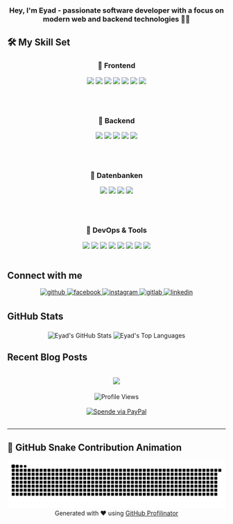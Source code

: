 ### <div align="center">Hey, I'm Eyad - passionate software developer with a focus on modern web and backend technologies 👨‍💻 </div>  
  


## 🛠 My Skill Set

<div align="center">
  
### 🔹 Frontend
<img src="https://profilinator.rishav.dev/skills-assets/html5-original-wordmark.svg" height="50" />
<img src="https://profilinator.rishav.dev/skills-assets/css3-original-wordmark.svg" height="50" />
<img src="https://profilinator.rishav.dev/skills-assets/javascript-original.svg" height="50" />
<img src="https://profilinator.rishav.dev/skills-assets/typescript-original.svg" height="50" />
<img src="https://profilinator.rishav.dev/skills-assets/bootstrap-plain.svg" height="50" />
<img src="https://angular.io/assets/images/logos/angular/angular.svg" height="50" />
<img src="https://www.primefaces.org/wp-content/uploads/2020/05/prime_logo_new.png" height="50" />

<br/><br/>

### 🔹 Backend
<img src="https://profilinator.rishav.dev/skills-assets/java-original-wordmark.svg" height="50" />
<img src="https://profilinator.rishav.dev/skills-assets/springio-icon.svg" height="50" />
<img src="https://profilinator.rishav.dev/skills-assets/hibernate.svg" height="50" />
<img src="https://cdn.worldvectorlogo.com/logos/jakartaee.svg" height="50" />
<img src="https://www.wildfly.org/images/wildfly_logo_128px.png" height="50" />

<br/><br/>

### 🔹 Datenbanken
<img src="https://profilinator.rishav.dev/skills-assets/mysql-original-wordmark.svg" height="50" />
<img src="https://www.vectorlogo.zone/logos/sqlite/sqlite-icon.svg" height="50" />
<img src="https://www.h2database.com/html/images/h2-logo.png" height="50" />
<img src="https://profilinator.rishav.dev/skills-assets/postgresql-original-wordmark.svg" height="50" />

<br/><br/>

### 🔹 DevOps & Tools
<img src="https://upload.wikimedia.org/wikipedia/commons/0/00/Eclipse_Logo.svg" height="50" />
<img src="https://profilinator.rishav.dev/skills-assets/intellij-original-wordmark.svg" height="50" />
<img src="https://profilinator.rishav.dev/skills-assets/git-scm-icon.svg" height="50" />
<img src="https://profilinator.rishav.dev/skills-assets/gitlab-icon.svg" height="50" />
<img src="https://profilinator.rishav.dev/skills-assets/github-original-wordmark.svg" height="50" />
<img src="https://cdn.worldvectorlogo.com/logos/jira-1.svg" height="50" />
<img src="https://profilinator.rishav.dev/skills-assets/docker-original-wordmark.svg" height="50" />
<img src="https://profilinator.rishav.dev/skills-assets/flutterio-icon.svg" height="50" />

</div>



</td></tr></table>  

<br/>  


## Connect with me  
<div align="center">
<a href="https://github.com/EyadArbash" target="_blank">
<img src=https://img.shields.io/badge/github-%2324292e.svg?&style=for-the-badge&logo=github&logoColor=white alt=github style="margin-bottom: 5px;" />
</a>
<a href="https://www.facebook.com/Eyad Arbash" target="_blank">
<img src=https://img.shields.io/badge/facebook-%232E87FB.svg?&style=for-the-badge&logo=facebook&logoColor=white alt=facebook style="margin-bottom: 5px;" />
</a>
<a href="https://instagram.com/Eyad Arbash" target="_blank">
<img src=https://img.shields.io/badge/instagram-%23000000.svg?&style=for-the-badge&logo=instagram&logoColor=white alt=instagram style="margin-bottom: 5px;" />
</a>
<a href="https://gitlab.com/eyad.arbash" target="_blank">
<img src=https://img.shields.io/badge/gitlab-330F63.svg?&style=for-the-badge&logo=gitlab&logoColor=white alt=gitlab style="margin-bottom: 5px;" />
</a>
<a href="https://linkedin.com/in/eyad.arbash" target="_blank">
<img src=https://img.shields.io/badge/linkedin-%231E77B5.svg?&style=for-the-badge&logo=linkedin&logoColor=white alt=linkedin style="margin-bottom: 5px;" />
</a>  
</div>  
  
## GitHub Stats
###

<div align="center">
  <img src="https://github-readme-stats.vercel.app/api?username=EyadArbash&show_icons=true&include_all_commits=true&count_private=true&theme=dracula&hide_border=false" height="150" alt="Eyad's GitHub Stats" />
  <img src="https://github-readme-stats.vercel.app/api/top-langs?username=EyadArbash&layout=compact&langs_count=6&theme=dracula&hide_border=false" height="150" alt="Eyad's Top Languages" />
</div>

###



## Recent Blog Posts  
  

<br/>  

<div align="center"><img src="https://rishavanand.github.io/static/images/spotify-readme-example.svg" /></div>  

<br/>

<div align="center">
  <img src="https://komarev.com/ghpvc/?username=EyadArbash&style=flat-square" alt="Profile Views" />
</div>  

<br/>

<div align="center">
  <a href="https://paypal.me/EyadArbash" target="_blank">
    <img src="https://img.shields.io/badge/Donate-PayPal-blue.svg?style=flat-square&logo=paypal" alt="Spende via PayPal" />
  </a>
</div>

<br />


----
## 🐍 GitHub Snake Contribution Animation

<picture>
  <source media="(prefers-color-scheme: dark)" srcset="https://raw.githubusercontent.com/EyadArbash/EyadArbash/output/github-snake-dark.svg" />
  <source media="(prefers-color-scheme: light)" srcset="https://raw.githubusercontent.com/EyadArbash/EyadArbash/output/github-snake.svg" />
  <img alt="github-snake" src="https://raw.githubusercontent.com/EyadArbash/EyadArbash/output/github-snake.svg" />
</picture>



<div align="center">Generated with ❤️ using <a href="https://profilinator.rishav.dev/" target="_blank">GitHub Profilinator</a></div>

###
